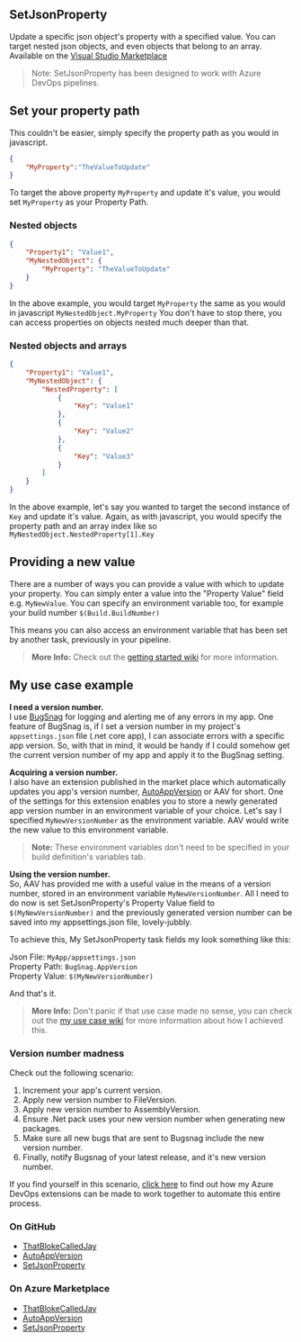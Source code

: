## SetJsonProperty

Update a specific json object's property with a specified value. You can target nested json objects, and even objects that belong to an array. Available on the [Visual Studio Marketplace](https://marketplace.visualstudio.com/publishers/ThatBlokeCalledJay)
  
> Note: SetJsonProperty has been designed to work with Azure DevOps pipelines.
  
## Set your property path

This couldn't be easier, simply specify the property path as you would in javascript.  

```json
{
    "MyProperty":"TheValueToUpdate"
}
```

To target the above property `MyProperty` and update it's value, you would set `MyProperty` as your Property Path.
  
### Nested objects

```json
{
    "Property1": "Value1",
    "MyNestedObject": {
        "MyProperty": "TheValueToUpdate"
    }
}
```

In the above example, you would target `MyProperty` the same as you would in javascript `MyNestedObject.MyProperty` You don't have to stop there, you can access properties on objects nested much deeper than that.
  
### Nested objects and arrays

```json
{
    "Property1": "Value1",
    "MyNestedObject": {
        "NestedProperty": [
            {
                "Key": "Value1"
            },
            {
                "Key": "Value2"
            },
            {
                "Key": "Value3"
            }
        ]
    }
}
```

In the above example, let's say you wanted to target the second instance of `Key` and update it's value. Again, as with javascript, you would specify the property path and an array index like so `MyNestedObject.NestedProperty[1].Key`

## Providing a new value

There are a number of ways you can provide a value with which to update your property. You can simply enter a value into the "Property Value" field e.g. `MyNewValue`. You can specify an environment variable too, for example your build number `$(Build.BuildNumber)`  
  
This means you can also access an environment variable that has been set by another task, previously in your pipeline.  

> **More Info:** Check out the [getting started wiki](https://github.com/ThatBlokeCalledJay/set-json-property/wiki/Getting-Started) for more information.

## My use case example

**I need a version number.**  
I use [BugSnag](https://www.bugsnag.com/) for logging and alerting me of any errors in my app. One feature of BugSnag is, if I set a version number in my project's `appsettings.json` file (.net core app), I can associate errors with a specific app version. So, with that in mind, it would be handy if I could somehow get the current version number of my app and apply it to the BugSnag setting.  

**Acquiring a version number.**  
I also have an extension published in the market place which automatically updates you app's version number, [AutoAppVersion](https://marketplace.visualstudio.com/items?itemName=ThatBlokeCalledJay.thatblokecalledjay-autoappversion) or AAV for short. One of the settings for this extension enables you  to store a newly generated app version number in an environment variable of your choice.  Let's  say I specified `MyNewVersionNumber` as the environment variable. AAV would write the new value to this environment variable.

> **Note:** These environment variables don't need to be specified in your build definition's variables tab.

**Using the version number.**  
So, AAV has provided me with a useful value in the means of a version number, stored in an environment variable `MyNewVersionNumber`. All I need to do now is set SetJsonProperty's Property Value field to `$(MyNewVersionNumber)` and the previously generated version number can be saved into my appsettings.json file, lovely-jubbly.  

To achieve this, My SetJsonProperty task fields my look something like this:

Json File:      `MyApp/appsettings.json`  
Property Path:  `BugSnag.AppVersion`  
Property Value: `$(MyNewVersionNumber)`  

And that's it.

> **More Info:** Don't panic if that use case made no sense, you can check out the [my use case wiki](https://github.com/ThatBlokeCalledJay/set-json-property/wiki/My-Use-Case) for more information about how I achieved this.

### Version number madness

Check out the following scenario:

1. Increment your app's current version.
2. Apply new version number to FileVersion.
3. Apply new version number to AssemblyVersion.
4. Ensure .Net pack uses your new version number when generating new packages.
5. Make sure all new bugs that are sent to Bugsnag include the new version number.
6. Finally, notify Bugsnag of your latest release, and it's new version number.

If you find yourself in this scenario, [click here](https://thatblokecalledjay.com/blog/view/justanotherday/continuous-integration-and-version-number-madness-b95d40aaf761) to find out how my Azure DevOps extensions can be made to work together to automate this entire process.

### On GitHub

- [ThatBlokeCalledJay](https://github.com/ThatBlokeCalledJay)
- [AutoAppVersion](https://github.com/ThatBlokeCalledJay/auto-app-version)  
- [SetJsonProperty](https://github.com/ThatBlokeCalledJay/set-json-property)  
  
### On Azure Marketplace

- [ThatBlokeCalledJay](https://marketplace.visualstudio.com/publishers/ThatBlokeCalledJay)
- [AutoAppVersion](https://marketplace.visualstudio.com/items?itemName=ThatBlokeCalledJay.thatblokecalledjay-autoappversion)  
- [SetJsonProperty](https://marketplace.visualstudio.com/items?itemName=ThatBlokeCalledJay.thatblokecalledjay-setjsonproperty)  
